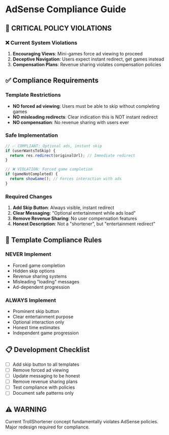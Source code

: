 # AdSense Compliance Guide

## 🚨 CRITICAL POLICY VIOLATIONS

### ❌ **Current System Violations**
1. **Encouraging Views**: Mini-games force ad viewing to proceed
2. **Deceptive Navigation**: Users expect instant redirect, get games instead  
3. **Compensation Plans**: Revenue sharing violates compensation policies

## ✅ **Compliance Requirements**

### **Template Restrictions**
- **NO forced ad viewing**: Users must be able to skip without completing games
- **NO misleading redirects**: Clear indication this is NOT instant redirect
- **NO compensation**: No revenue sharing with users ever

### **Safe Implementation**
```javascript
// ✅ COMPLIANT: Optional ads, instant skip
if (userWantsToSkip) {
  return res.redirect(originalUrl); // Immediate redirect
}

// ❌ VIOLATION: Forced game completion
if (gameNotCompleted) {
  return showGame(); // Forces interaction with ads
}
```

### **Required Changes**
1. **Add Skip Button**: Always visible, instant redirect
2. **Clear Messaging**: "Optional entertainment while ads load"
3. **Remove Revenue Sharing**: No user compensation features
4. **Honest Description**: Not a "shortener", but "entertainment redirect"

## 🎯 **Template Compliance Rules**

### **NEVER Implement**
- Forced game completion
- Hidden skip options  
- Revenue sharing systems
- Misleading "loading" messages
- Ad-dependent progression

### **ALWAYS Implement**
- Prominent skip button
- Clear entertainment purpose
- Optional interaction only
- Honest time estimates
- Independent game progression

## 📋 **Development Checklist**

- [ ] Add skip button to all templates
- [ ] Remove forced ad viewing
- [ ] Update messaging to be honest
- [ ] Remove revenue sharing plans
- [ ] Test compliance with policies
- [ ] Document safe patterns only

## ⚠️ **WARNING**
Current TrollShortener concept fundamentally violates AdSense policies. 
Major redesign required for compliance.